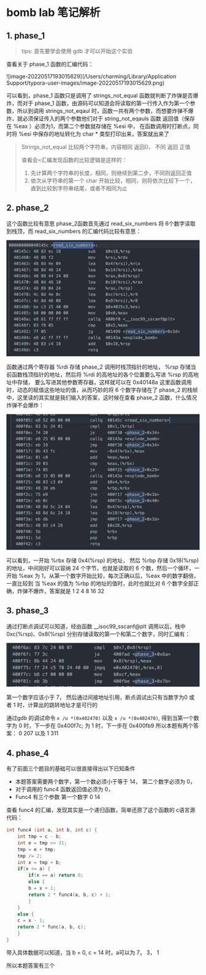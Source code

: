 # bomb lab 笔记解析

## 1. phase_1

>  tips: 首先要学会使用 gdb 才可以开始这个实验

查看关于 phase_1 函数的汇编代码：

![image-20220517193015629](/Users/charming/Library/Application Support/typora-user-images/image-20220517193015629.png)

可以看到，phase_1 函数只是调用了 strings_not_equal 函数就判断了炸弹是否爆炸，而对于 phase_1 函数，由源码可以知道会将读取的第一行传入作为第一个参数，所以到调用 strings_not_eqaul 时，函数一共有两个参数，而想要炸弹不爆炸，就必须保证传入的两个参数他们对于 string_not_eqauls 函数 返回值（保存在 %eax ）必须为1，而第二个参数就存储在 %esi 中， 在函数调用时打断点，同时将 %esi 中保存的地址转化为 char * 类型打印出来，答案就出来了



> Strings_not_equal 比较两个字符串，内容相同 返回0， 不同 返回 正值
>
> 查看会=汇编发现函数的比较逻辑是这样的：
>
> 1. 先计算两个字符串的长度，相同，则继续到第二步，不同则返回正值
> 2. 依次从字符串的第一个 char 开始比较，相同，则将依次比较下一个，直到比较到字符串结尾，或者不相同为止

## 2. phase_2

这个函数比较有意思 phase_2函数首先通过 read_six_numbers 将 6个数字读取到栈顶，而 read_six_numbers 的汇编代码比较有意思：

![image-20220517200324847](https://raw.githubusercontent.com/charming-c/image-host/master/img/image-20220517200324847.png)

函数通过两个寄存器 %rdi 存储 phase_2 调用时栈顶指针的地址， %rsp 存储当前函数栈顶指针的地址，然后将 %rdi 的高地址的各个位置要么写进 %rsp 的高地址中存储， 要么写进其他参数寄存器，这样就可以在 0x40148a 这里函数调用时，动态的赋值这些地址的值，从而巧妙的将 6 个数字存储在了 phase_2 的栈帧中，这里读的其实就是我们输入的答案，这时候在查看 phase_2 函数，什么情况炸弹不会爆炸：

![image-20220517200859156](https://raw.githubusercontent.com/charming-c/image-host/master/img/image-20220517200859156.png)

可以看到，一开始 %rbx 存储 0x4(%rsp) 的地址， 然后 %rbp 存储 0x18(%rsp) 的地址，中间刚好可以容纳 24 个字节，也就是读取的 6 个数，然后一个循环，一开始 %eax 为 1，从第一个数字开始比较，每次正确以后，%eax 中的数字翻倍， 一直比较到 当 %eax 的值为 %rbp 的地址的值时，此时也就比对 6 个数字全部正确，炸弹不爆炸，答案就是 1 2 4 8 16 32



## 3. phase_3

通过打断点调试可以知道，经由函数 __isoc99_sscanf@plt 调用以后，栈中 0xc(%rsp)、0x8(%rsp) 分别存储读取的第一个和第二个数字，同时汇编有：

![image-20220517202337941](https://raw.githubusercontent.com/charming-c/image-host/master/img/image-20220517202337941.png)

第一个数字应该小于 7， 然后通过间接地址引用，断点调试出只有当数字为0 或者 1 时，计算出的跳转地址才是可行的

通过gdb 的调试命令 `x /u *(0x402470)` 以及 `x /u *(0x402470)`, 得到当第一个数字为 0 时，下一步在 0x400f7c; 为 1 时，下一步在 0x400fb9 所以本题有两个答案： 0 207 以及 1 311



## 4. phase_4

有了前面三个题目的基础可以很直接得出以下已知条件

- 本题答案需要两个数字，第一个数必须小于等于 14， 第二个数字必须为 0，
- 对于调用的 func4 函数返回值必须为 0，
- Func4 有三个参数 第一个数字 0 14

查看 func4 的汇编，发现其实是一个递归函数，简单还原了这个函数的 c语言源代码：

```c
int func4 (int a, int b, int c) {
	int tmp = c - b;
	int e = tmp >> 31;
	tmp = e + tmp;
	tmp /= 2;
	int x = tmp + b;
	if(x <= a) {
		if(x == a) return 0;
		else {
		b = x + 1;
		return 2 * func4(a, b, c) + 1;
		}
	}
	else {
	c = x - 1;
	return 2 * func(a, b, c);
	}
}
```

带入具体数据可以知道，当 b = 0, c = 14 时，a可以为 7， 3， 1

所以本题答案有三个